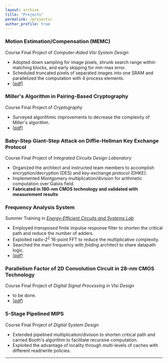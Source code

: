 ```yaml
---
layout: archive
title: "Projects"
permalink: /projects/
author_profile: true
---
```


### Motion Estimation/Compensation (MEMC)  
Course Final Project of *Computer-Aided Vlsi System Design*  
- Adopted down sampling for image pixels, shrunk search range within matching blocks, and early skipping for min-max error.  
- Scheduled truncated pixels of separated images into one SRAM and parallelized the computation with 4 process elements.  
- [[*pdf*]](https://pojenchen.github.io/files/memc.pdf)  

### Miller's Algorithm in Pairing-Based Cryptography  
Course Final Project of *Cryptography*  
- Surveyed algorithmic improvements to decrease the complexity of Miller's algorithm.  
- [[*pdf*]](https://pojenchen.github.io/files/pairing.pdf)  

### Baby-Step Giant-Step Attack on Diffie-Hellman Key Exchange Protocol  
Course Final Project of *Integrated Circuits Design Laboratory*  
- Organized the architect and instructed team members to accomplish encryption/decryption (DES) and key-exchange protocol (DHKE).  
- Implemented Montgomery multiplication/division for arithmetic computation over Galois field.  
- **Fabricated in 180-nm CMOS technology and validated with measurement results**  

### Frequency Analysis System  
Summer Training in [*Energy-Efficient Circuits and Systems Lab*](https://sites.google.com/eecs.ee.ntu.edu.tw/eecslab)  
- Employed *transposed* finite impulse response filter to shorten the critical path and reduce the number of adders.  
- Exploited radix-$2^2$ 16-point FFT to reduce the multiplicative complexity.  
- Searched the main frequency with *folding* architect to share datapath logic.  
- [[*pdf*]](https://pojenchen.github.io/files/fft.pdf)  

### Parallelism Factor of 2D Convolution Circuit in 28-nm CMOS Technology  
Course Final Project of *Digital Signal Processing in Vlsi Design*  
- to be done.  
- [[*pdf*]](https://pojenchen.github.io/files/conv.pdf)  

### 5-Stage Pipelined MIPS  
Course Final Project of *Digital System Design*  
- Extended pipelined multiplication/division to shorten critical path and carried Booth's algorithm to facilitate recursive computation.  
- Exploited the advantage of locality through multi-levels of caches with different read/write policies.  

---